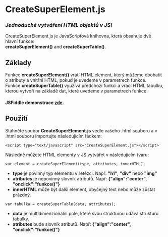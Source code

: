 # CreateSuperElement.js
### *Jednoduché vytváření HTML objektů v JS!*

CreateSuperElement.js je JavaScriptová knihovna, která obsahuje dvě hlavní funkce:  
**createSuperElement()** and **createSuperTable()**.

## Základy

Funkce **createSuperElement()** vrátí HTML element, který můžeme obohatit o atributy a vnitřní HTML, pokud je uvedeme v parametrech funkce.  
Funkce **createSuperTable()** využívá předchozí funkci a vrací HTML tabulku, kterou vytvoří na základě dat, které uvedeme v parametrech funkce.

#### JSFiddle demonstrace [zde](https://jsfiddle.net/BlueManCZ/10waoshv/).

## Použití

Stáhněte soubor **CreateSuperElement.js** vedle vašeho .html souboru a v .html souboru importujte následujícím řádkem:
```
<script type="text/javascript" src="CreateSuperElement.js"></script>
```
Následně můžete HTML elementy v JS vytvářet v následujícím tvaru:
```
var element = createSuperElement(type, attributes, innerHTML);
```
- **type** je povinný typ elementu v řetězci. Např: **"h1"**, **"div"** nebo **"img"**
- **atributes** je nepovinný slovník atributů. Např: **{"align":"center", "onclick":"funkce()"}**
- **innerHTML** může být další element, obyčejný text nebo může zůstat prázdný.


```
var tabulka = createSuperTable(data, attributes);
```
- **data** je multidimenzionální pole, které svou strukturou udává strukturu tabulky.
- **atributes** bude slovník atributů. Např: **{"align":"center", "onclick":"funkce()"}**
